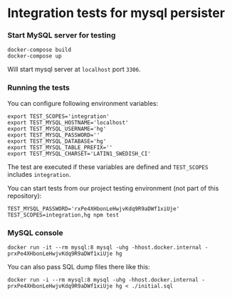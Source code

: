 # Integration tests for mysql persister

### Start MySQL server for testing

```shell
docker-compose build
docker-compose up
```

Will start mysql server at `localhost` port `3306`.

### Running the tests

You can configure following environment variables:

```shell
export TEST_SCOPES='integration'
export TEST_MYSQL_HOSTNAME='localhost'
export TEST_MYSQL_USERNAME='hg'
export TEST_MYSQL_PASSWORD=''
export TEST_MYSQL_DATABASE='hg'
export TEST_MYSQL_TABLE_PREFIX=''
export TEST_MYSQL_CHARSET='LATIN1_SWEDISH_CI'
```

The test are executed if these variables are defined and `TEST_SCOPES` 
includes `integration`.

You can start tests from our project testing environment (not part of this 
repository):

```shell
TEST_MYSQL_PASSWORD='rxPe4XHbonLeHwjvKdq9R9aDWf1xiUje' TEST_SCOPES=integration,hg npm test
```

### MySQL console

```shell
docker run -it --rm mysql:8 mysql -uhg -hhost.docker.internal -prxPe4XHbonLeHwjvKdq9R9aDWf1xiUje hg
```

You can also pass SQL dump files there like this:

```shell
docker run -i --rm mysql:8 mysql -uhg -hhost.docker.internal -prxPe4XHbonLeHwjvKdq9R9aDWf1xiUje hg < ./initial.sql
```
